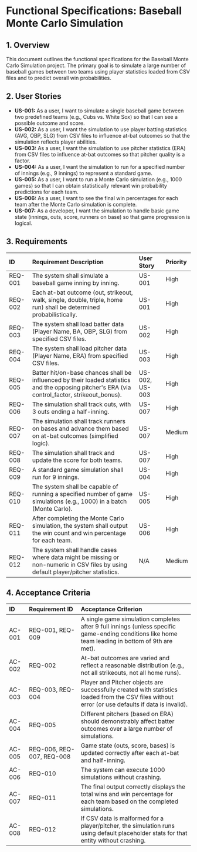 # Functional Specifications: Baseball Monte Carlo Simulation

## 1. Overview

This document outlines the functional specifications for the Baseball Monte Carlo Simulation project. The primary goal is to simulate a large number of baseball games between two teams using player statistics loaded from CSV files and to predict overall win probabilities.

## 2. User Stories

* **US-001:** As a user, I want to simulate a single baseball game between two predefined teams (e.g., Cubs vs. White Sox) so that I can see a possible outcome and score.
* **US-002:** As a user, I want the simulation to use player batting statistics (AVG, OBP, SLG) from CSV files to influence at-bat outcomes so that the simulation reflects player abilities.
* **US-003:** As a user, I want the simulation to use pitcher statistics (ERA) from CSV files to influence at-bat outcomes so that pitcher quality is a factor.
* **US-004:** As a user, I want the simulation to run for a specified number of innings (e.g., 9 innings) to represent a standard game.
* **US-005:** As a user, I want to run a Monte Carlo simulation (e.g., 1000 games) so that I can obtain statistically relevant win probability predictions for each team.
* **US-006:** As a user, I want to see the final win percentages for each team after the Monte Carlo simulation is complete.
* **US-007:** As a developer, I want the simulation to handle basic game state (innings, outs, score, runners on base) so that game progression is logical.

## 3. Requirements

| ID    | Requirement Description                                                                    | User Story | Priority |
| :---- | :----------------------------------------------------------------------------------------- | :--------- | :------- |
| REQ-001 | The system shall simulate a baseball game inning by inning.                                | US-001     | High     |
| REQ-002 | Each at-bat outcome (out, strikeout, walk, single, double, triple, home run) shall be determined probabilistically. | US-001     | High     |
| REQ-003 | The system shall load batter data (Player Name, BA, OBP, SLG) from specified CSV files.    | US-002     | High     |
| REQ-004 | The system shall load pitcher data (Player Name, ERA) from specified CSV files.             | US-003     | High     |
| REQ-005 | Batter hit/on-base chances shall be influenced by their loaded statistics and the opposing pitcher's ERA (via control_factor, strikeout_bonus). | US-002, US-003 | High     |
| REQ-006 | The simulation shall track outs, with 3 outs ending a half-inning.                         | US-007     | High     |
| REQ-007 | The simulation shall track runners on bases and advance them based on at-bat outcomes (simplified logic). | US-007     | Medium   |
| REQ-008 | The simulation shall track and update the score for both teams.                            | US-007     | High     |
| REQ-009 | A standard game simulation shall run for 9 innings.                                        | US-004     | High     |
| REQ-010 | The system shall be capable of running a specified number of game simulations (e.g., 1000) in a batch (Monte Carlo). | US-005     | High     |
| REQ-011 | After completing the Monte Carlo simulation, the system shall output the win count and win percentage for each team. | US-006     | High     |
| REQ-012 | The system shall handle cases where data might be missing or non-numeric in CSV files by using default player/pitcher statistics. | N/A        | Medium   |

## 4. Acceptance Criteria

| ID    | Requirement ID | Acceptance Criterion                                                                                                                               |
| :---- | :------------- | :------------------------------------------------------------------------------------------------------------------------------------------------- |
| AC-001 | REQ-001, REQ-009 | A single game simulation completes after 9 full innings (unless specific game-ending conditions like home team leading in bottom of 9th are met). |
| AC-002 | REQ-002        | At-bat outcomes are varied and reflect a reasonable distribution (e.g., not all strikeouts, not all home runs).                                  |
| AC-003 | REQ-003, REQ-004 | Player and Pitcher objects are successfully created with statistics loaded from the CSV files without error (or use defaults if data is invalid). |
| AC-004 | REQ-005        | Different pitchers (based on ERA) should demonstrably affect batter outcomes over a large number of simulations.                                     |
| AC-005 | REQ-006, REQ-007, REQ-008 | Game state (outs, score, bases) is updated correctly after each at-bat and half-inning.                                                    |
| AC-006 | REQ-010        | The system can execute 1000 simulations without crashing.                                                                                          |
| AC-007 | REQ-011        | The final output correctly displays the total wins and win percentage for each team based on the completed simulations.                              |
| AC-008 | REQ-012        | If CSV data is malformed for a player/pitcher, the simulation runs using default placeholder stats for that entity without crashing.                 |